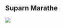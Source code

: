 ## Suparn Marathe

<img src="https://github-readme-stats.vercel.app/api/top-langs/?username=suparnMarathe&layout=compact&title_color=000&text_color=000&bg_color=e6e6e6&langs_count=8&hide_border=false&hide=Ruby,Batchfile" />